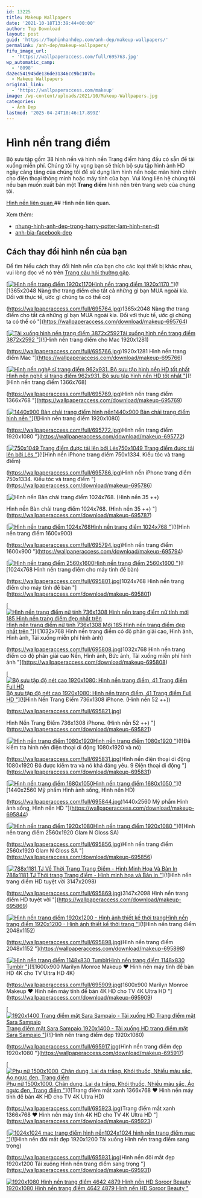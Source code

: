```yaml
---
id: 13225
title: Makeup Wallpapers
date: '2021-10-18T13:39:44+00:00'
author: Top Download
layout: post
guid: 'https://Tophinhanhdep.com/anh-dep/makeup-wallpapers/'
permalink: /anh-dep/makeup-wallpapers/
fifu_image_url:
  - 'https://wallpaperaccess.com/full/695763.jpg'
wp_automatic_camp:
  - '8098'
da2ec541945de136de31346cc9bc107b:
  - Makeup Wallpapers
original_link:
  - 'https://wallpaperaccess.com/makeup'
image: /wp-content/uploads/2021/10/Makeup-Wallpapers.jpg
categories:
  - Ảnh Đẹp
lastmod: '2025-04-24T18:46:17.899Z'
---
```

# Hình nền trang điểm

Bộ sưu tập gồm 38 hình nền và hình nền Trang điểm hàng đầu có sẵn để tải xuống miễn phí. Chúng tôi hy vọng bạn sẽ thích bộ sưu tập hình ảnh HD ngày càng tăng của chúng tôi để sử dụng làm hình nền hoặc màn hình chính cho điện thoại thông minh hoặc máy tính của bạn. Vui lòng liên hệ chúng tôi nếu bạn muốn xuất bản một **Trang điểm** hình nền trên trang web của chúng tôi.

[Hình nền liên quan ](#related) ## Hình nền liên quan.

   
 Xem thêm:

   
- [nhung-hinh-anh-dep-trong-harry-potter-lam-hinh-nen-dt](https://tophinhanhdep.com/hinh-nen-dep/nhung-hinh-anh-dep-trong-harry-potter-lam-hinh-nen-dt/)
- [anh-bia-facebook-dep](https://tophinhanhdep.com/anh-bia/anh-bia-facebook-dep/)

## Cách thay đổi hình nền của bạn

Để tìm hiểu cách thay đổi hình nền của bạn cho các loại thiết bị khác nhau, vui lòng đọc về nó trên [Trang câu hỏi thường gặp](https://tophinhanhdep.com/faq/).

  
[[![Hình nền trang điểm 1920x1170](https://wallpaperaccess.com/full/695763.jpg)Hình nền trang điểm 1920x1170 "](https://wallpaperaccess.com/download/makeup-695763)](![1365x2048 Nàng thơ trang điểm cho tất cả những gì bạn MUA ngoài kia.  Đối với thực tế, ước gì chúng ta có thể có)

(https://wallpaperaccess.com/full/695764.jpg)1365x2048 Nàng thơ trang điểm cho tất cả những gì bạn MUA ngoài kia. Đối với thực tế, ước gì chúng ta có thể có "](https://wallpaperaccess.com/download/makeup-695764)

[[![Tải xuống hình nền trang điểm 3872x2592](https://wallpaperaccess.com/full/695765.jpg)Tải xuống hình nền trang điểm 3872x2592 "](https://wallpaperaccess.com/download/makeup-695765)](![Hình nền trang điểm cho Mac 1920x1281)

(https://wallpaperaccess.com/full/695766.jpg)1920x1281 Hình nền trang điểm Mac "](https://wallpaperaccess.com/download/makeup-695766)

[[![Hình nền nghệ sĩ trang điểm 962x931.  Bộ sưu tập hình nền HD tốt nhất](https://wallpaperaccess.com/full/695768.jpg)Hình nền nghệ sĩ trang điểm 962x931. Bộ sưu tập hình nền HD tốt nhất "](https://wallpaperaccess.com/download/makeup-695768)](![Hình nền trang điểm 1366x768)

(https://wallpaperaccess.com/full/695769.jpg)Hình nền trang điểm 1366x768 "](https://wallpaperaccess.com/download/makeup-695769)

[[![1440x900 Bàn chải trang điểm hình nền](https://wallpaperaccess.com/full/695770.jpg)1440x900 Bàn chải trang điểm hình nền "](https://wallpaperaccess.com/download/makeup-695770)](![Hình nền trang điểm 1920x1080)

(https://wallpaperaccess.com/full/695772.jpg)Hình nền trang điểm 1920x1080 "](https://wallpaperaccess.com/download/makeup-695772)

[[![750x1049 Trang điểm được tải lên bởi Lės](https://wallpaperaccess.com/full/695780.png)750x1049 Trang điểm được tải lên bởi Lės "](https://wallpaperaccess.com/download/makeup-695780)](![Hình nền iPhone trang điểm 750x1334.  Kiểu tóc và trang điểm)

(https://wallpaperaccess.com/full/695786.jpg)Hình nền iPhone trang điểm 750x1334. Kiểu tóc và trang điểm "](https://wallpaperaccess.com/download/makeup-695786)

[![Hình nền Bàn chải trang điểm 1024x768.  (Hình nền 35 ++)](https://wallpaperaccess.com/full/695787.jpg)

Hình nền Bàn chải trang điểm 1024x768. (Hình nền 35 ++) "](https://wallpaperaccess.com/download/makeup-695787)

[[![Hình nền trang điểm 1024x768](https://wallpaperaccess.com/full/695791.jpg)Hình nền trang điểm 1024x768 "](https://wallpaperaccess.com/download/makeup-695791)](![Hình nền trang điểm 1600x900)

(https://wallpaperaccess.com/full/695794.jpg)Hình nền trang điểm 1600x900 "](https://wallpaperaccess.com/download/makeup-695794)

[[![Hình nền trang điểm 2560x1600](https://wallpaperaccess.com/full/695798.jpg)Hình nền trang điểm 2560x1600 "](https://wallpaperaccess.com/download/makeup-695798)](![1024x768 Hình nền trang điểm cho máy tính để bàn)

(https://wallpaperaccess.com/full/695801.jpg)1024x768 Hình nền trang điểm cho máy tính để bàn "](https://wallpaperaccess.com/download/makeup-695801)

[[![Hình nền trang điểm nữ tính 736x1308 Hình nền trang điểm nữ tính mới 185 Hình nền trang điểm đẹp nhất trên](https://wallpaperaccess.com/full/695807.jpg)Hình nền trang điểm nữ tính 736x1308 Mới 185 Hình nền trang điểm đẹp nhất trên "](https://wallpaperaccess.com/download/makeup-695807)](![1032x768 Hình nền trang điểm có độ phân giải cao, Hình ảnh, Hình ảnh, Tải xuống miễn phí hình ảnh)

(https://wallpaperaccess.com/full/695808.jpg)1032x768 Hình nền trang điểm có độ phân giải cao Nền, Hình ảnh, Bức ảnh, Tải xuống miễn phí hình ảnh "](https://wallpaperaccess.com/download/makeup-695808)

[[![Bộ sưu tập độ nét cao 1920x1080: Hình nền trang điểm, 41 Trang điểm Full HD](https://wallpaperaccess.com/full/695815.jpg)Bộ sưu tập độ nét cao 1920x1080: Hình nền trang điểm, 41 Trang điểm Full HD "](https://wallpaperaccess.com/download/makeup-695815)](![Hình Nền Trang Điểm 736x1308 iPhone.  (Hình nền 52 ++))

(https://wallpaperaccess.com/full/695821.jpg)

 Hình Nền Trang Điểm 736x1308 iPhone. (Hình nền 52 ++) "](https://wallpaperaccess.com/download/makeup-695821)

[[![Hình nền trang điểm 1080x1920](https://wallpaperaccess.com/full/695822.jpg)Hình nền trang điểm 1080x1920 "](https://wallpaperaccess.com/download/makeup-695822)](![Đã kiểm tra hình nền điện thoại di động 1080x1920 và nó)

(https://wallpaperaccess.com/full/695831.jpg)Hình nền điện thoại di động 1080x1920 Đã được kiểm tra và nó khá đáng yêu. 9 Điện thoại di động "](https://wallpaperaccess.com/download/makeup-695831)

[[![Hình nền trang điểm 1680x1050](https://wallpaperaccess.com/full/695840.jpg)Hình nền trang điểm 1680x1050 "](https://wallpaperaccess.com/download/makeup-695840)](![1440x2560 Mỹ phẩm Hình ảnh sống, Hình nền HD)

(https://wallpaperaccess.com/full/695844.jpg)1440x2560 Mỹ phẩm Hình ảnh sống, Hình nền HD "](https://wallpaperaccess.com/download/makeup-695844)

[[![Hình nền trang điểm 1920x1080](https://wallpaperaccess.com/full/695848.jpg)Hình nền trang điểm 1920x1080 "](https://wallpaperaccess.com/download/makeup-695848)](![Hình nền trang điểm 2560x1920 Glam N Gloss SA)

(https://wallpaperaccess.com/full/695856.jpg)Hình nền trang điểm 2560x1920 Glam N Gloss SA "](https://wallpaperaccess.com/download/makeup-695856)

[[![788x1181 TJ Về Thời Trang Trang Điểm - Hình Minh Họa Và Bản In](https://wallpaperaccess.com/full/695866.jpg)788x1181 TJ Thời trang Trang điểm - Hình minh họa và Bản in "](https://wallpaperaccess.com/download/makeup-695866)](![Hình nền trang điểm HD tuyệt vời 3147x2098)

(https://wallpaperaccess.com/full/695869.jpg)3147x2098 Hình nền trang điểm HD tuyệt vời "](https://wallpaperaccess.com/download/makeup-695869)

[[![Hình nền trang điểm 1920x1200 - Hình ảnh thiết kế thời trang](https://wallpaperaccess.com/full/695893.jpg)Hình nền trang điểm 1920x1200 - Hình ảnh thiết kế thời trang "](https://wallpaperaccess.com/download/makeup-695893)](![Hình nền trang điểm 2048x1152)

(https://wallpaperaccess.com/full/695898.jpg)Hình nền trang điểm 2048x1152 "](https://wallpaperaccess.com/download/makeup-695898)

[[![Hình nền trang điểm 1148x830 Tumblr](https://wallpaperaccess.com/full/695899.jpg)Hình nền trang điểm 1148x830 Tumblr "](https://wallpaperaccess.com/download/makeup-695899)](![1600x900 Marilyn Monroe Makeup ❤ Hình nền máy tính để bàn HD 4K cho TV Ultra HD 4K)

(https://wallpaperaccess.com/full/695909.jpg)1600x900 Marilyn Monroe Makeup ❤ Hình nền máy tính để bàn 4K HD cho TV 4K Ultra HD "](https://wallpaperaccess.com/download/makeup-695909)

[[![1920x1400 Trang điểm mặt Sara Sampaio - Tải xuống HD Trang điểm mặt Sara Sampaio](https://wallpaperaccess.com/full/695915.jpg)Trang điểm mặt Sara Sampaio 1920x1400 - Tải xuống HD trang điểm mặt Sara Sampaio "](https://wallpaperaccess.com/download/makeup-695915)](![Hình nền trang điểm đẹp 1920x1080)

(https://wallpaperaccess.com/full/695917.jpg)Hình nền trang điểm đẹp 1920x1080 "](https://wallpaperaccess.com/download/makeup-695917)

[[![Phụ nữ 1500x1000, Chân dung, Lai da trắng, Khói thuốc, Nhiều màu sắc, Áo ngực đen, Trang điểm](https://wallpaperaccess.com/full/695918.jpg)Phụ nữ 1500x1000, Chân dung, Lai da trắng, Khói thuốc, Nhiều màu sắc, Áo ngực đen, Trang điểm "](https://wallpaperaccess.com/download/makeup-695918)](![Trang điểm mắt xanh 1366x768 ❤ Hình nền máy tính để bàn 4K HD cho TV 4K Ultra HD)

(https://wallpaperaccess.com/full/695923.jpg)Trang điểm mắt xanh 1366x768 ❤ Hình nền máy tính 4K HD cho TV 4K Ultra HD "](https://wallpaperaccess.com/download/makeup-695923)

[[![1024x1024 mac trang điểm hình nền](https://wallpaperaccess.com/full/695925.jpg)1024x1024 hình nền trang điểm mac "](https://wallpaperaccess.com/download/makeup-695925)](![Hình nền đôi mắt đẹp 1920x1200 Tải xuống Hình nền trang điểm sang trọng)

(https://wallpaperaccess.com/full/695931.jpg)Hình nền đôi mắt đẹp 1920x1200 Tải xuống Hình nền trang điểm sang trọng "](https://wallpaperaccess.com/download/makeup-695931)

[![1920x1080 Hình nền trang điểm 4642 4879 Hình nền HD Soroor Beauty](https://wallpaperaccess.com/full/695932.jpg)1920x1080 Hình nền trang điểm 4642 4879 Hình nền HD Soroor Beauty "](https://wallpaperaccess.com/download/makeup-695932)
